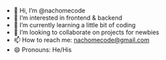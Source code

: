 - 👋 Hi, I’m @nachomecode
- 👀 I’m interested in frontend & backend
- 🌱 I’m currently learning a little bit of coding
- 💞️ I’m looking to collaborate on projects for newbies
- 📫 How to reach me: nachomecode@gmail.com
- 😄 Pronouns: He/His
